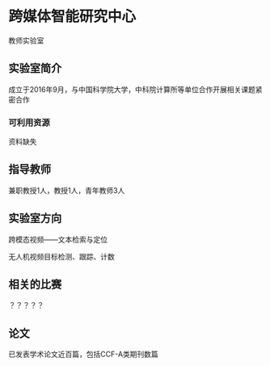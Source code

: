 # 跨媒体智能研究中心
<div class="badges">
<span class="badge tea-lab-badge">教师实验室</span>
</div>

## 实验室简介

成立于2016年9月，与中国科学院大学，中科院计算所等单位合作开展相关课题紧密合作

### 可利用资源

资料缺失

## 指导教师

兼职教授1人，教授1人，青年教师3人

## 实验室方向

跨模态视频——文本检索与定位

无人机视频目标检测、跟踪、计数

## 相关的比赛

？？？？？

## 论文

已发表学术论文近百篇，包括CCF-A类期刊数篇